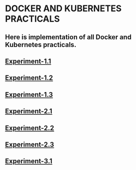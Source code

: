 # DOCKER AND KUBERNETES PRACTICALS

## Here is implementation of all Docker and Kubernetes practicals.

## [Experiment-1.1](https://github.com/22bdo10074/Semester_5_practical/blob/main/worksheet-1.1/README.md)

## [Experiment-1.2](https://github.com/22bdo10074/Semester_5_practical/tree/main/worksheet-1.2)

## [Experiment-1.3](https://github.com/22bdo10074/Semester_5_practical/tree/main/worksheet-1.3)

## [Experiment-2.1](https://github.com/22bdo10074/Semester_5_practical/tree/main/worksheet-2.1)

## [Experiment-2.2](https://github.com/22bdo10074/Semester_5_practical/tree/main/worksheet-2.2)

## [Experiment-2.3](https://github.com/22bdo10074/Semester_5_practical/tree/main/worksheet-2.3)

## [Experiment-3.1](https://github.com/22bdo10074/Semester_5_practical/tree/main/worksheet-3.1)

